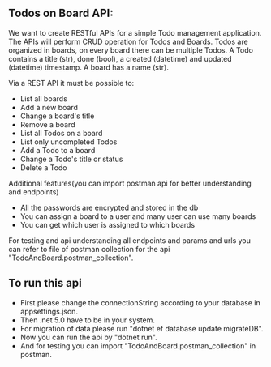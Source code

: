 ## Todos on Board API: 
We want to create RESTful APIs for a simple Todo management application. The APIs will perform CRUD operation for Todos and Boards. Todos are organized in boards, on every board there can be multiple Todos. A Todo contains a title (str), done (bool), a created (datetime) and updated (datetime) timestamp. A board has a name (str).

Via a REST API it must be possible to:
- List all boards
- Add a new board 
- Change a board's title 
- Remove a board 
- List all Todos on a board 
- List only uncompleted Todos 
- Add a Todo to a board 
- Change a Todo's title or status 
- Delete a Todo 

Additional features(you can import postman api for better understanding and endpoints)
- All the passwords are encrypted and stored in the db
- You can assign a board to a user and many user can use many boards
- You can get which user is assigned to which boards

For testing and api understanding all endpoints and params and urls you can refer to file of postman collection for the api "TodoAndBoard.postman_collection".

## To run this api

- First please change the connectionString according to your database in appsettings.json.
- Then .net 5.0 have to be in your system.
- For migration of data please run "dotnet ef database update migrateDB".
- Now you can run the api by "dotnet run".
- And for testing you can import "TodoAndBoard.postman_collection" in postman.